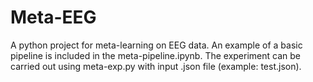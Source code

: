 # Meta-EEG
A python project for meta-learning on EEG data.
An example of a basic pipeline is included in the meta-pipeline.ipynb.
The experiment can be carried out using meta-exp.py with input .json file (example: test.json).
